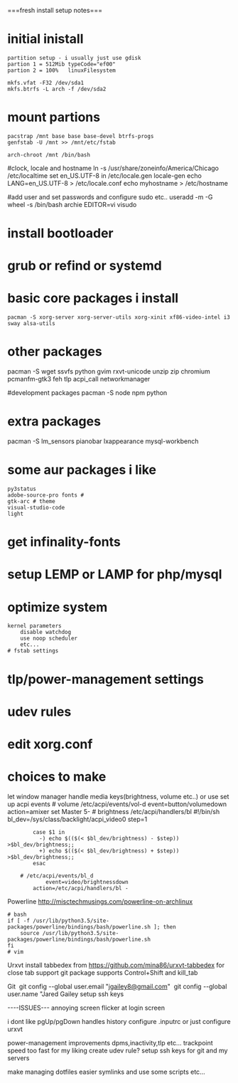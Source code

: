 ===fresh install setup notes===
# initial inistall
    partition setup - i usually just use gdisk
    partion 1 = 512Mib typeCode="ef00"
    partion 2 = 100%   linuxFilesystem

    mkfs.vfat -F32 /dev/sda1
    mkfs.btrfs -L arch -f /dev/sda2

# mount partions
    pacstrap /mnt base base base-devel btrfs-progs
    genfstab -U /mnt >> /mnt/etc/fstab

    arch-chroot /mnt /bin/bash
#clock, locale and hostname
    ln -s /usr/share/zoneinfo/America/Chicago /etc/localtime
    set en_US.UTF-8 in /etc/locale.gen
        locale-gen
    echo LANG=en_US.UTF-8 > /etc/locale.conf
    echo myhostname > /etc/hostname

#add user and set passwords and configure sudo etc..
    useradd -m -G wheel -s /bin/bash archie
    EDITOR=vi visudo

# install bootloader
#   grub or refind or systemd

# basic core packages i install
    pacman -S xorg-server xorg-server-utils xorg-xinit xf86-video-intel i3 sway alsa-utils
# other packages
pacman -S wget ssvfs python gvim rxvt-unicode unzip zip chromium pcmanfm-gtk3 feh tlp acpi_call networkmanager

#development packages
pacman -S node npm python 
# extra packages
pacman -S lm_sensors pianobar lxappearance mysql-workbench

# some aur packages i like
    py3status
    adobe-source-pro fonts #
    gtk-arc # theme
    visual-studio-code
    light

# get infinality-fonts

# setup LEMP or LAMP for php/mysql

# optimize system
    kernel parameters
        disable watchdog
        use noop scheduler
        etc...
    # fstab settings

# tlp/power-management settings

# udev rules
# edit xorg.conf

# choices to make
  let window manager handle media keys(brightness, volume etc..)
    or
  use set up acpi events 
        # volume /etc/acpi/events/vol-d
            event=button/volumedown
            action=amixer set Master 5-
        # brightness /etc/acpi/handlers/bl
            #!/bin/sh
            bl_dev=/sys/class/backlight/acpi_video0
            step=1

            case $1 in
              -) echo $(($(< $bl_dev/brightness) - $step)) >$bl_dev/brightness;;
              +) echo $(($(< $bl_dev/brightness) + $step)) >$bl_dev/brightness;;
            esac

        # /etc/acpi/events/bl_d
                event=video/brightnessdown
            action=/etc/acpi/handlers/bl -


Powerline
http://misctechmusings.com/powerline-on-archlinux

    # bash
    if [ -f /usr/lib/python3.5/site-packages/powerline/bindings/bash/powerline.sh ]; then
		source /usr/lib/python3.5/site-packages/powerline/bindings/bash/powerline.sh
	fi
	# vim

Urxvt
install tabbedex from
https://github.com/mina86/urxvt-tabbedex for close tab support
    git package supports Control+Shift and kill_tab

Git
 git config --global user.email "jgailey8@gmail.com"
 git config --global user.name "Jared Gailey
 setup ssh keys

----ISSUES---
annoying screen flicker at login screen

i dont like pgUp/pgDown handles history
    configure .inputrc or just configure urxvt

power-management improvements
    dpms,inactivity,tlp etc...
trackpoint speed too fast for my liking
    create udev rule?
setup ssh keys for git and my servers

make managing dotfiles easier
    symlinks and use some scripts etc...
